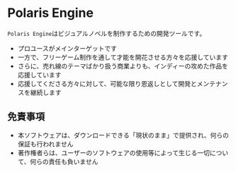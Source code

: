 Polaris Engine
==============
`Polaris Engine`はビジュアルノベルを制作するための開発ツールです。

* プロユースがメインターゲットです
* 一方で、フリーゲーム制作を通して才能を開花させる方々を応援しています
* さらに、売れ線のテーマばかり扱う商業よりも、インディーの攻めた作品を応援しています
* 応援してくださる方々に対して、可能な限り恩返しとして開発とメンテナンスを継続します

## 免責事項
* 本ソフトウェアは、ダウンロードできる「現状のまま」で提供され、何らの保証も行われません
* 著作権者らは、ユーザーのソフトウェアの使用等によって生じる一切について、何らの責任も負いません
